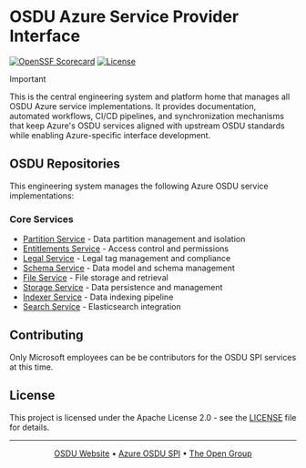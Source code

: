 # OSDU Azure Service Provider Interface

[![OpenSSF Scorecard](https://api.scorecard.dev/projects/github.com/azure/osdu-spi/badge)](https://scorecard.dev/viewer/?uri=github.com/azure/osdu-spi)
[![License](https://img.shields.io/badge/License-Apache%202.0-blue.svg)](https://opensource.org/licenses/Apache-2.0)

> [!IMPORTANT]
> This is the central engineering system and platform home that manages all OSDU Azure service implementations. It provides documentation, automated workflows, CI/CD pipelines, and synchronization mechanisms that keep Azure's OSDU services aligned with upstream OSDU standards while enabling Azure-specific interface development.

## OSDU Repositories

This engineering system manages the following Azure OSDU service implementations:

### Core Services
- [Partition Service](https://github.com/azure/osdu-partition) - Data partition management and isolation
- [Entitlements Service](https://github.com/azure/osdu-entitlements) - Access control and permissions
- [Legal Service](https://github.com/azure/osdu-legal) - Legal tag management and compliance
- [Schema Service](https://github.com/azure/osdu-schema) - Data model and schema management
- [File Service](https://github.com/azure/osdu-file) - File storage and retrieval
- [Storage Service](https://github.com/azure/osdu-storage) - Data persistence and management
- [Indexer Service](https://github.com/azure/osdu-indexer) - Data indexing pipeline
- [Search Service](https://github.com/azure/osdu-search) - Elasticsearch integration


## Contributing

Only Microsoft employees can be be contributors for the OSDU SPI services at this time. 

## License

This project is licensed under the Apache License 2.0 - see the [LICENSE](LICENSE) file for details.

---

<div align="center">

[OSDU Website](https://osduforum.org/) • [Azure OSDU SPI](https://azure.github.io/osdu-spi) • [The Open Group](https://www.opengroup.org/)

</div>